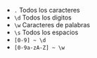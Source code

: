 

- `.` Todos los caracteres
- `\d` Todos los digitos
- `\w` Caracteres de palabras
- `\s` Todos los espacios
- `[0-9] ~ \d`
- `[0-9a-zA-Z] ~ \w`
